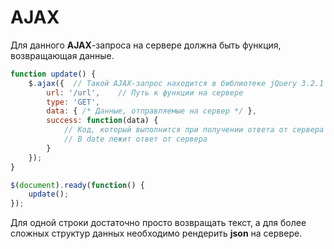 # AJAX
Для данного **AJAX**-запроса на сервере должна быть функция, возвращающая данные.
```javascript
function update() {
	$.ajax({  // Такой AJAX-запрос находится в библиотеке jQuery 3.2.1
		url: '/url',	// Путь к функции на сервере
		type: 'GET',
		data: { /* Данные, отправляемые на сервер */ },
		success: function(data) {
			// Код, который выполнится при получении ответа от сервера
			// В date лежит ответ от сервера
		}
	});
}

$(document).ready(function() {
	update();
});
```
Для одной строки достаточно просто возвращать текст, а для более сложных структур данных необходимо рендерить **json** на сервере.